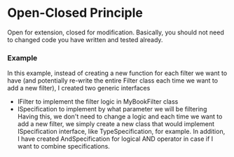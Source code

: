 ﻿# Open-Closed Principle

Open for extension, closed for modification. Basically, you should not need to changed code you have written and tested already.

### Example
In this example, instead of creating a new function for each filter we want to have (and potentially re-write the entire Filter class
each time we want to add a new filter), I created two generic interfaces 
- IFilter<T> to implement the filter logic in MyBookFilter class
- ISpecification<T> to implement by what parameter we will be filtering
Having this, we don't need to change a logic and each time we want to add a new filter, we simply create a new class that would implement
ISpecification interface, like TypeSpecification, for example.
In addition, I have created AndSpecification for logical AND operator in case if I want to combine specifications.